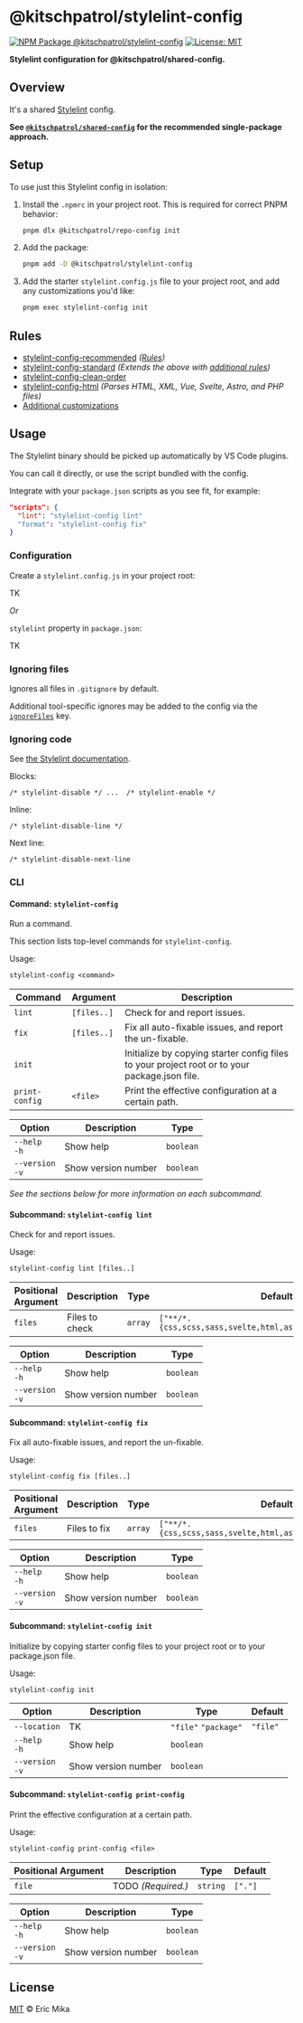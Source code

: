 <!--+ Warning: Content inside HTML comment blocks was generated by mdat and may be overwritten. +-->

<!-- title -->

# @kitschpatrol/stylelint-config

<!-- /title -->

<!-- badges -->

[![NPM Package @kitschpatrol/stylelint-config](https://img.shields.io/npm/v/@kitschpatrol/stylelint-config.svg)](https://npmjs.com/package/@kitschpatrol/stylelint-config)
[![License: MIT](https://img.shields.io/badge/License-MIT-yellow.svg)](https://opensource.org/licenses/MIT)

<!-- /badges -->

<!-- description -->

**Stylelint configuration for @kitschpatrol/shared-config.**

<!-- /description -->

## Overview

It's a shared [Stylelint](https://stylelint.io) config.

**See [`@kitschpatrol/shared-config`](https://www.npmjs.com/package/@kitschpatrol/shared-config) for the recommended single-package approach.**

## Setup

To use just this Stylelint config in isolation:

1. Install the `.npmrc` in your project root. This is required for correct PNPM behavior:

   ```sh
   pnpm dlx @kitschpatrol/repo-config init
   ```

2. Add the package:

   ```sh
   pnpm add -D @kitschpatrol/stylelint-config
   ```

3. Add the starter `stylelint.config.js` file to your project root, and add any customizations you'd like:

   ```sh
   pnpm exec stylelint-config init
   ```

## Rules

- [stylelint-config-recommended](https://github.com/stylelint/stylelint-config-recommended) _([Rules](https://github.com/stylelint/stylelint-config-recommended/blob/main/index.js))_
- [stylelint-config-standard](https://github.com/stylelint/stylelint-config-standard) _(Extends the above with [additional rules](https://github.com/stylelint/stylelint-config-standard/blob/main/index.js))_
- [stylelint-config-clean-order](https://github.com/kutsan/stylelint-config-clean-order)
- [stylelint-config-html](https://www.npmjs.com/package/stylelint-config-html) _(Parses HTML, XML, Vue, Svelte, Astro, and PHP files)_
- [Additional customizations](./stylelint.config.js)

## Usage

The Stylelint binary should be picked up automatically by VS Code plugins.

You can call it directly, or use the script bundled with the config.

Integrate with your `package.json` scripts as you see fit, for example:

```json
"scripts": {
  "lint": "stylelint-config lint"
  "format": "stylelint-config fix"
}
```

### Configuration

Create a `stylelint.config.js` in your project root:

TK

_Or_

`stylelint` property in `package.json`:

TK

### Ignoring files

Ignores all files in `.gitignore` by default.

Additional tool-specific ignores may be added to the config via the [`ignoreFiles`](https://stylelint.io/user-guide/configure#ignorefiles) key.

### Ignoring code

See [the Stylelint documentation](https://stylelint.io/user-guide/ignore-code).

Blocks:

`/* stylelint-disable */ ...  /* stylelint-enable */`

Inline:

`/* stylelint-disable-line */`

Next line:

`/* stylelint-disable-next-line`

### CLI

<!-- cli-help -->

#### Command: `stylelint-config`

Run a command.

This section lists top-level commands for `stylelint-config`.

Usage:

```txt
stylelint-config <command>
```

| Command        | Argument    | Description                                                                                   |
| -------------- | ----------- | --------------------------------------------------------------------------------------------- |
| `lint`         | `[files..]` | Check for and report issues.                                                                  |
| `fix`          | `[files..]` | Fix all auto-fixable issues, and report the un-fixable.                                       |
| `init`         |             | Initialize by copying starter config files to your project root or to your package.json file. |
| `print-config` | `<file>`    | Print the effective configuration at a certain path.                                          |

| Option              | Description         | Type      |
| ------------------- | ------------------- | --------- |
| `--help`<br>`-h`    | Show help           | `boolean` |
| `--version`<br>`-v` | Show version number | `boolean` |

_See the sections below for more information on each subcommand._

#### Subcommand: `stylelint-config lint`

Check for and report issues.

Usage:

```txt
stylelint-config lint [files..]
```

| Positional Argument | Description    | Type    | Default                                                      |
| ------------------- | -------------- | ------- | ------------------------------------------------------------ |
| `files`             | Files to check | `array` | `["**/*.{css,scss,sass,svelte,html,astro,tsx,jsx,php,vue}"]` |

| Option              | Description         | Type      |
| ------------------- | ------------------- | --------- |
| `--help`<br>`-h`    | Show help           | `boolean` |
| `--version`<br>`-v` | Show version number | `boolean` |

#### Subcommand: `stylelint-config fix`

Fix all auto-fixable issues, and report the un-fixable.

Usage:

```txt
stylelint-config fix [files..]
```

| Positional Argument | Description  | Type    | Default                                                      |
| ------------------- | ------------ | ------- | ------------------------------------------------------------ |
| `files`             | Files to fix | `array` | `["**/*.{css,scss,sass,svelte,html,astro,tsx,jsx,php,vue}"]` |

| Option              | Description         | Type      |
| ------------------- | ------------------- | --------- |
| `--help`<br>`-h`    | Show help           | `boolean` |
| `--version`<br>`-v` | Show version number | `boolean` |

#### Subcommand: `stylelint-config init`

Initialize by copying starter config files to your project root or to your package.json file.

Usage:

```txt
stylelint-config init
```

| Option              | Description         | Type                 | Default  |
| ------------------- | ------------------- | -------------------- | -------- |
| `--location`        | TK                  | `"file"` `"package"` | `"file"` |
| `--help`<br>`-h`    | Show help           | `boolean`            |          |
| `--version`<br>`-v` | Show version number | `boolean`            |          |

#### Subcommand: `stylelint-config print-config`

Print the effective configuration at a certain path.

Usage:

```txt
stylelint-config print-config <file>
```

| Positional Argument | Description        | Type     | Default |
| ------------------- | ------------------ | -------- | ------- |
| `file`              | TODO _(Required.)_ | `string` | `["."]` |

| Option              | Description         | Type      |
| ------------------- | ------------------- | --------- |
| `--help`<br>`-h`    | Show help           | `boolean` |
| `--version`<br>`-v` | Show version number | `boolean` |

<!-- /cli-help -->

<!-- license -->

## License

[MIT](license.txt) © Eric Mika

<!-- /license -->
